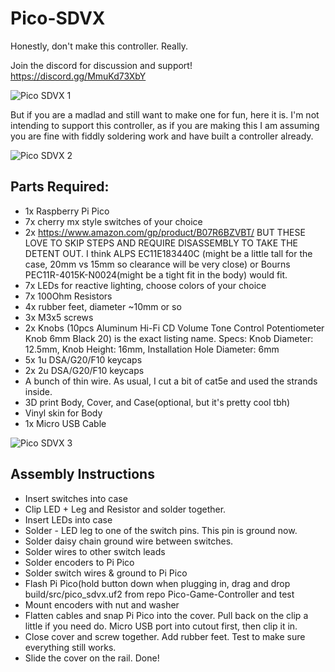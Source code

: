 # Pico-SDVX
Honestly, don't make this controller.  Really.

Join the discord for discussion and support! https://discord.gg/MmuKd73XbY

![Pico SDVX 1](pics/1.jpg)

But if you are a madlad and still want to make one for fun, here it is.  I'm not intending to support this controller, as if you are making this I am assuming you are fine with fiddly soldering work and have built a controller already.

![Pico SDVX 2](pics/2.jpg)

## Parts Required:
- 1x Raspberry Pi Pico
- 7x cherry mx style switches of your choice
- 2x https://www.amazon.com/gp/product/B07R6BZVBT/ BUT THESE LOVE TO SKIP STEPS AND REQUIRE DISASSEMBLY TO TAKE THE DETENT OUT.  I think ALPS EC11E183440C (might be a little tall for the case, 20mm vs 15mm so clearance will be very close) or Bourns PEC11R-4015K-N0024(might be a tight fit in the body) would fit.
- 7x LEDs for reactive lighting, choose colors of your choice
- 7x 100Ohm Resistors
- 4x rubber feet, diameter ~10mm or so
- 3x M3x5 screws
- 2x Knobs (10pcs Aluminum Hi-Fi CD Volume Tone Control Potentiometer Knob 6mm Black 20) is the exact listing name.  Specs: Knob Diameter: 12.5mm, Knob Height: 16mm, Installation Hole Diameter: 6mm
- 5x 1u DSA/G20/F10 keycaps
- 2x 2u DSA/G20/F10 keycaps
- A bunch of thin wire.  As usual, I cut a bit of cat5e and used the strands inside.
- 3D print Body, Cover, and Case(optional, but it's pretty cool tbh)
- Vinyl skin for Body
- 1x Micro USB Cable

![Pico SDVX 3](pics/3.jpg)

## Assembly Instructions
- Insert switches into case
- Clip LED + Leg and Resistor and solder together.
- Insert LEDs into case
- Solder - LED leg to one of the switch pins.  This pin is ground now.
- Solder daisy chain ground wire between switches.
- Solder wires to other switch leads
- Solder encoders to Pi Pico
- Solder switch wires & ground to Pi Pico
- Flash Pi Pico(hold button down when plugging in, drag and drop build/src/pico_sdvx.uf2 from repo Pico-Game-Controller and test
- Mount encoders with nut and washer
- Flatten cables and snap Pi Pico into the cover.  Pull back on the clip a little if you need do.  Micro USB port into cutout first, then clip it in.
- Close cover and screw together.  Add rubber feet.  Test to make sure everything still works.
- Slide the cover on the rail.  Done!
